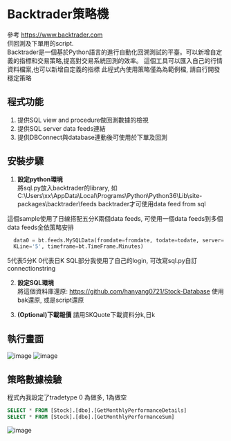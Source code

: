# Backtrader策略機 

參考 <https://www.backtrader.com> </br>
供回測及下單用的script. </br>
Backtrader是一個基於Python語言的進行自動化回溯測試的平臺。可以新增自定義的指標和交易策略,提高對交易系統回測的效率。 
這個工具可以匯入自己的行情資料檔案,也可以新增自定義的指標
此程式內使用策略僅為為範例檔, 請自行開發穩定策略

## 程式功能
1. 提供SQL view and procedure做回測數據的檢視
2. 提供SQL server data feeds連結
3. 提供DBConnect與database連動後可使用於下單及回測

## 安裝步驟
1. **設定python環境**  
將sql.py放入backtrader的library, 如C:\Users\xx\AppData\Local\Programs\Python\Python36\Lib\site-packages\backtrader\feeds
backtrader才可使用data feed from sql

  這個sample使用了日線搭配五分K兩個data feeds, 可使用一個data feeds到多個data feeds全依策略安排
```python
  data0 = bt.feeds.MySQLData(fromdate=fromdate, todate=todate, server='localhost', username='trader', password='trader', stockID='TX00', 
  KLine='5', timeframe=bt.TimeFrame.Minutes)
```
  5代表5分K
  0代表日K
  SQL部分我使用了自己的login, 可改寫sql.py自訂connectionstring

2. **設定SQL環境**  
將這個資料庫還原: https://github.com/hanyang0721/Stock-Database
使用bak還原, 或是script還原

3. **(Optional)下載報價**
請用SKQuote下載資料分k,日k

## 執行畫面
![image](https://github.com/hanyang0721/Backtrader/blob/master/strat.PNG)
![image](https://github.com/hanyang0721/Backtrader/blob/master/plot.PNG)

## 策略數據檢驗
程式內我設定了tradetype 0 為做多, 1為做空
```sql
SELECT * FROM [Stock].[dbo].[GetMonthlyPerformanceDetails] 
SELECT * FROM [Stock].[dbo].[GetMonthlyPerformanceSum]
```
![image](https://github.com/hanyang0721/Backtrader/blob/master/backtrader.PNG)
